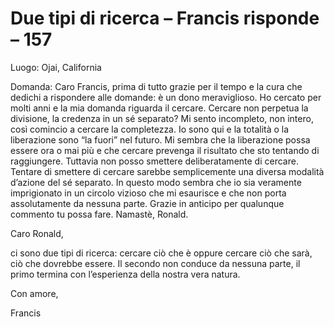 # Due tipi di ricerca – Francis risponde – 157

Luogo: Ojai, California

Domanda: Caro Francis, prima di tutto grazie per il tempo e la cura che dedichi a rispondere alle domande: è un dono meraviglioso. Ho cercato per molti anni e la mia domanda riguarda il cercare. Cercare non perpetua la divisione, la credenza in un sé separato? Mi sento incompleto, non intero, così comincio a cercare la completezza. Io sono qui e la totalità o la liberazione sono “la fuori” nel futuro. Mi sembra che la liberazione possa essere ora o mai più e che cercare prevenga il risultato che sto tentando di raggiungere. Tuttavia non posso smettere deliberatamente di cercare. Tentare di smettere di cercare sarebbe semplicemente una diversa modalità d’azione del sé separato. In questo modo sembra che io sia veramente imprigionato in un circolo vizioso che mi esaurisce e che non porta assolutamente da nessuna parte. Grazie in anticipo per qualunque commento tu possa fare. Namastè, Ronald.

Caro Ronald,

ci sono due tipi di ricerca: cercare ciò che è oppure cercare ciò che sarà, ciò che dovrebbe essere. Il secondo non conduce da nessuna parte, il primo termina con l’esperienza della nostra vera natura.

Con amore,

Francis

